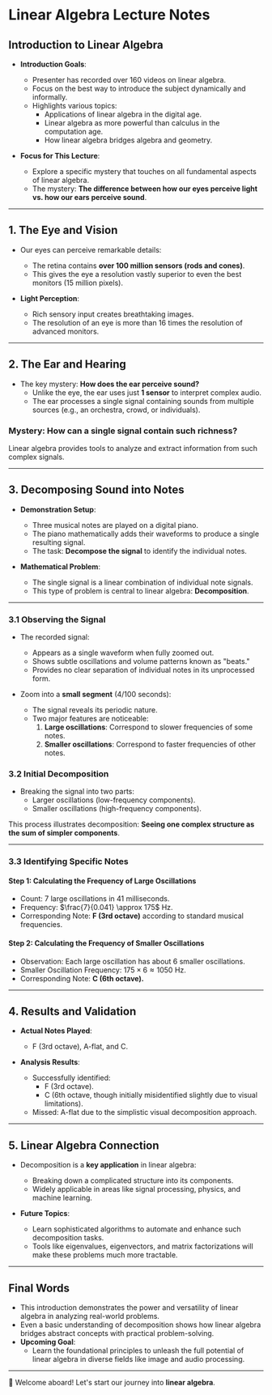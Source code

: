 # Linear Algebra Lecture Notes

## Introduction to Linear Algebra

- **Introduction Goals**:
  - Presenter has recorded over 160 videos on linear algebra.
  - Focus on the best way to introduce the subject dynamically and informally.
  - Highlights various topics:
    - Applications of linear algebra in the digital age.
    - Linear algebra as more powerful than calculus in the computation age.
    - How linear algebra bridges algebra and geometry.

- **Focus for This Lecture**:
  - Explore a specific mystery that touches on all fundamental aspects of linear algebra.
  - The mystery: **The difference between how our eyes perceive light vs. how our ears perceive sound**.

---

## 1. The Eye and Vision

- Our eyes can perceive remarkable details:
  - The retina contains **over 100 million sensors (rods and cones)**.
  - This gives the eye a resolution vastly superior to even the best monitors (15 million pixels).

- **Light Perception**:
  - Rich sensory input creates breathtaking images.
  - The resolution of an eye is more than 16 times the resolution of advanced monitors.

---

## 2. The Ear and Hearing

- The key mystery: **How does the ear perceive sound?**
  - Unlike the eye, the ear uses just **1 sensor** to interpret complex audio.
  - The ear processes a single signal containing sounds from multiple sources (e.g., an orchestra, crowd, or individuals).

### Mystery: How can a single signal contain such richness?

Linear algebra provides tools to analyze and extract information from such complex signals.

---

## 3. Decomposing Sound into Notes

- **Demonstration Setup**:
  - Three musical notes are played on a digital piano.
  - The piano mathematically adds their waveforms to produce a single resulting signal.
  - The task: **Decompose the signal** to identify the individual notes.

- **Mathematical Problem**:
  - The single signal is a linear combination of individual note signals.
  - This type of problem is central to linear algebra: **Decomposition**.

---

### 3.1 Observing the Signal

- The recorded signal:
  - Appears as a single waveform when fully zoomed out.
  - Shows subtle oscillations and volume patterns known as "beats."
  - Provides no clear separation of individual notes in its unprocessed form.

- Zoom into a **small segment** (4/100 seconds):
  - The signal reveals its periodic nature.
  - Two major features are noticeable:
    1. **Large oscillations**: Correspond to slower frequencies of some notes.
    2. **Smaller oscillations**: Correspond to faster frequencies of other notes.

### 3.2 Initial Decomposition

- Breaking the signal into two parts:
  - Larger oscillations (low-frequency components).
  - Smaller oscillations (high-frequency components).

This process illustrates decomposition: **Seeing one complex structure as the sum of simpler components**.

---

### 3.3 Identifying Specific Notes

#### Step 1: Calculating the Frequency of Large Oscillations
- Count: 7 large oscillations in 41 milliseconds.
- Frequency: $\frac{7}{0.041} \approx 175$ Hz.
- Corresponding Note: **F (3rd octave)** according to standard musical frequencies.

#### Step 2: Calculating the Frequency of Smaller Oscillations
- Observation: Each large oscillation has about 6 smaller oscillations.
- Smaller Oscillation Frequency: $175 \times 6 \approx 1050$ Hz.
- Corresponding Note: **C (6th octave).**

---

## 4. Results and Validation

- **Actual Notes Played**:
  - F (3rd octave), A-flat, and C.

- **Analysis Results**:
  - Successfully identified:
    - F (3rd octave).
    - C (6th octave, though initially misidentified slightly due to visual limitations).
  - Missed: A-flat due to the simplistic visual decomposition approach.

---

## 5. Linear Algebra Connection

- Decomposition is a **key application** in linear algebra:
  - Breaking down a complicated structure into its components.
  - Widely applicable in areas like signal processing, physics, and machine learning.

- **Future Topics**:
  - Learn sophisticated algorithms to automate and enhance such decomposition tasks.
  - Tools like eigenvalues, eigenvectors, and matrix factorizations will make these problems much more tractable.

---

## Final Words

- This introduction demonstrates the power and versatility of linear algebra in analyzing real-world problems.
- Even a basic understanding of decomposition shows how linear algebra bridges abstract concepts with practical problem-solving.
- **Upcoming Goal**:
  - Learn the foundational principles to unleash the full potential of linear algebra in diverse fields like image and audio processing.

---

🎉 Welcome aboard! Let's start our journey into **linear algebra**.